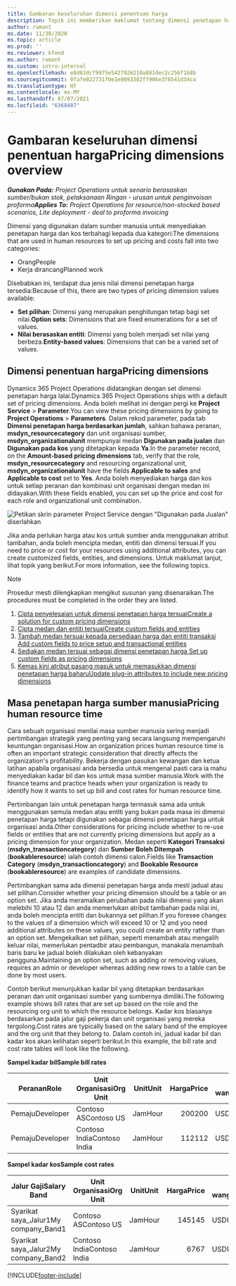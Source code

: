 ```yaml
---
title: Gambaran keseluruhan dimensi penentuan harga
description: Topik ini memberikan maklumat tentang dimensi penetapan harga dalam Dynamics 365 Project Operations.
author: rumant
ms.date: 11/30/2020
ms.topic: article
ms.prod: ''
ms.reviewer: kfend
ms.author: rumant
ms.custom: intro-internal
ms.openlocfilehash: e8d62dcf9975e5427926210a881dec2c256f1b8b
ms.sourcegitcommit: 0fafe022731f0e1e8693382ff906e3f8541d34ca
ms.translationtype: HT
ms.contentlocale: ms-MY
ms.lasthandoff: 07/07/2021
ms.locfileid: "6368487"
---
```

# <a name="pricing-dimensions-overview"></a><span data-ttu-id="51029-103">Gambaran keseluruhan dimensi penentuan harga</span><span class="sxs-lookup"><span data-stu-id="51029-103">Pricing dimensions overview</span></span>

<span data-ttu-id="51029-104">_**Gunakan Pada:** Project Operations untuk senario berasaskan sumber/bukan stok, pelaksanaan Ringan - urusan untuk penginvoisan proforma_</span><span class="sxs-lookup"><span data-stu-id="51029-104">_**Applies To:** Project Operations for resource/non-stocked based scenarios, Lite deployment - deal to proforma invoicing_</span></span>

<span data-ttu-id="51029-105">Dimensi yang digunakan dalam sumber manusia untuk menyediakan penetapan harga dan kos terbahagi kepada dua kategori:</span><span class="sxs-lookup"><span data-stu-id="51029-105">The dimensions that are used in human resources to set up pricing and costs fall into two categories:</span></span>

- <span data-ttu-id="51029-106">Orang</span><span class="sxs-lookup"><span data-stu-id="51029-106">People</span></span>
- <span data-ttu-id="51029-107">Kerja dirancang</span><span class="sxs-lookup"><span data-stu-id="51029-107">Planned work</span></span>

<span data-ttu-id="51029-108">Disebabkan ini, terdapat dua jenis nilai dimensi penetapan harga tersedia:</span><span class="sxs-lookup"><span data-stu-id="51029-108">Because of this, there are two types of pricing dimension values available:</span></span>

- <span data-ttu-id="51029-109">**Set pilihan**: Dimensi yang merupakan penghitungan tetap bagi set nilai.</span><span class="sxs-lookup"><span data-stu-id="51029-109">**Option sets**: Dimensions that are fixed enumerations for a set of values.</span></span>
- <span data-ttu-id="51029-110">**Nilai berasaskan entiti**: Dimensi yang boleh menjadi set nilai yang berbeza.</span><span class="sxs-lookup"><span data-stu-id="51029-110">**Entity-based values**: Dimensions that can be a varied set of values.</span></span>

## <a name="pricing-dimensions"></a><span data-ttu-id="51029-111">Dimensi penentuan harga</span><span class="sxs-lookup"><span data-stu-id="51029-111">Pricing dimensions</span></span>

<span data-ttu-id="51029-112">Dynamics 365 Project Operations didatangkan dengan set dimensi penetapan harga lalai.</span><span class="sxs-lookup"><span data-stu-id="51029-112">Dynamics 365 Project Operations ships with a default set of pricing dimensions.</span></span> <span data-ttu-id="51029-113">Anda boleh melihat ini dengan pergi ke **Project Service** > **Parameter**.</span><span class="sxs-lookup"><span data-stu-id="51029-113">You can view these pricing dimensions by going to **Project Operations** > **Parameters**.</span></span> <span data-ttu-id="51029-114">Dalam rekod parameter, pada tab **Dimensi penetapan harga berdasarkan jumlah**, sahkan bahawa peranan, **msdyn_resourcecategory** dan unit organisasi sumber, **msdyn_organizationalunit** mempunyai medan **Digunakan pada jualan** dan **Digunakan pada kos** yang ditetapkan kepada **Ya**.</span><span class="sxs-lookup"><span data-stu-id="51029-114">In the parameter record, on the **Amount-based pricing dimensions** tab, verify that the role, **msdyn_resourcecategory** and resourcing organizational unit, **msdyn_organizationalunit** have the fields **Applicable to sales** and **Applicable to cost** set to **Yes**.</span></span> <span data-ttu-id="51029-115">Anda boleh menyediakan harga dan kos untuk setiap peranan dan kombinasi unit organisasi dengan medan ini didayakan.</span><span class="sxs-lookup"><span data-stu-id="51029-115">With these fields enabled, you can set up the price and cost for each role and organizational unit combination.</span></span>

![Petikan skrin parameter Project Service dengan "Digunakan pada Jualan" diserlahkan](media/PS-OOB-parameters.png)

<span data-ttu-id="51029-117">Jika anda perlukan harga atau kos untuk sumber anda menggunakan atribut tambahan, anda boleh mencipta medan, entiti dan dimensi tersuai.</span><span class="sxs-lookup"><span data-stu-id="51029-117">If you need to price or cost for your resources using additional attributes, you can create customized fields, entities, and dimensions.</span></span> <span data-ttu-id="51029-118">Untuk maklumat lanjut, lihat topik yang berikut.</span><span class="sxs-lookup"><span data-stu-id="51029-118">For more information, see the following topics.</span></span> 
  
  > [!NOTE]
  > <span data-ttu-id="51029-119">Prosedur mesti dilengkapkan mengikut susunan yang disenaraikan.</span><span class="sxs-lookup"><span data-stu-id="51029-119">The procedures must be completed in the order they are listed.</span></span>

1. [<span data-ttu-id="51029-120">Cipta penyelesaian untuk dimensi penetapan harga tersuai</span><span class="sxs-lookup"><span data-stu-id="51029-120">Create a solution for custom pricing dimensions</span></span>](../sales/create-solution-custompd.md)
2. [<span data-ttu-id="51029-121">Cipta medan dan entiti tersuai</span><span class="sxs-lookup"><span data-stu-id="51029-121">Create custom fields and entities</span></span>](create-custom-fields-entities-pricing-dimensions.md)
3. [<span data-ttu-id="51029-122">Tambah medan tersuai kepada persediaan harga dan entiti transaksi </span><span class="sxs-lookup"><span data-stu-id="51029-122">Add custom fields to price setup and transactional entities</span></span>](add-custom-fields-price-setup-transactional-entities.md)
4. [<span data-ttu-id="51029-123">Sediakan medan tersuai sebagai dimensi penetapan harga </span><span class="sxs-lookup"><span data-stu-id="51029-123">Set up custom fields as pricing dimensions</span></span>](set-up-custom-fields-pricing-dimensions.md)
5. [<span data-ttu-id="51029-124">Kemas kini atribut pasang masuk untuk memasukkan dimensi penetapan harga baharu</span><span class="sxs-lookup"><span data-stu-id="51029-124">Update plug-in attributes to include new pricing dimensions</span></span>](update-plugin-attributes-pd.md)


## <a name="pricing-human-resource-time"></a><span data-ttu-id="51029-125">Masa penetapan harga sumber manusia</span><span class="sxs-lookup"><span data-stu-id="51029-125">Pricing human resource time</span></span>
<span data-ttu-id="51029-126">Cara sebuah organisasi menilai masa sumber manusia sering menjadi pertimbangan strategik yang penting yang secara langsung mempengaruhi keuntungan organisasi.</span><span class="sxs-lookup"><span data-stu-id="51029-126">How an organization prices human resource time is often an important strategic consideration that directly affects the organization's profitability.</span></span> <span data-ttu-id="51029-127">Bekerja dengan pasukan kewangan dan ketua latihan apabila organisasi anda bersedia untuk mengenal pasti cara ia mahu menyediakan kadar bil dan kos untuk masa sumber manusia.</span><span class="sxs-lookup"><span data-stu-id="51029-127">Work with the finance teams and practice heads when your organization is ready to identify how it wants to set up bill and cost rates for human resource time.</span></span>

<span data-ttu-id="51029-128">Pertimbangan lain untuk penetapan harga termasuk sama ada untuk menggunakan semula medan atau entiti yang bukan pada masa ini dimensi penetapan harga tetapi digunakan sebagai dimensi penetapan harga untuk organisasi anda.</span><span class="sxs-lookup"><span data-stu-id="51029-128">Other considerations for pricing include whether to re-use fields or entities that are not currently pricing dimensions but apply as a pricing dimension for your organization.</span></span> <span data-ttu-id="51029-129">Medan seperti **Kategori Transaksi** (**msdyn_transactioncategory**) dan **Sumber Boleh Ditempah** (**bookableresource**) ialah contoh dimensi calon.</span><span class="sxs-lookup"><span data-stu-id="51029-129">Fields like **Transaction Category** (**msdyn_transactioncategory**) and **Bookable Resource** (**bookableresource**) are examples of candidate dimensions.</span></span> 

<span data-ttu-id="51029-130">Pertimbangkan sama ada dimensi penetapan harga anda mesti jadual atau set pilihan.</span><span class="sxs-lookup"><span data-stu-id="51029-130">Consider whether your pricing dimension should be a table or an option set.</span></span> <span data-ttu-id="51029-131">Jika anda meramalkan perubahan pada nilai dimensi yang akan melebihi 10 atau 12 dan anda memerlukan atribut tambahan pada nilai ini, anda boleh mencipta entiti dan bukannya set pilihan.</span><span class="sxs-lookup"><span data-stu-id="51029-131">If you foresee changes to the values of a dimension which will exceed 10 or 12 and you need additional attributes on these values, you could create an entity rather than an option set.</span></span> <span data-ttu-id="51029-132">Mengekalkan set pilihan, seperti menambah atau mengalih keluar nilai, memerlukan pentadbir atau pembangun, manakala menambah baris baru ke jadual boleh dilakukan oleh kebanyakan pengguna.</span><span class="sxs-lookup"><span data-stu-id="51029-132">Maintaining an option set, such as adding or removing values, requires an admin or developer whereas adding new rows to a table can be done by most users.</span></span>

<span data-ttu-id="51029-133">Contoh berikut menunjukkan kadar bil yang ditetapkan berdasarkan peranan dan unit organisasi sumber yang sumbernya dimiliki.</span><span class="sxs-lookup"><span data-stu-id="51029-133">The following example shows bill rates that are set up based on the role and the resourcing org unit to which the resource belongs.</span></span> <span data-ttu-id="51029-134">Kadar kos biasanya berdasarkan pada jalur gaji pekerja dan unit organisasi yang mereka tergolong.</span><span class="sxs-lookup"><span data-stu-id="51029-134">Cost rates are typically based on the salary band of the employee and the org unit that they belong to.</span></span> <span data-ttu-id="51029-135">Dalam contoh ini, jadual kadar bil dan kadar kos akan kelihatan seperti berikut.</span><span class="sxs-lookup"><span data-stu-id="51029-135">In this example, the bill rate and cost rate tables will look like the following.</span></span>

<span data-ttu-id="51029-136">**Sampel kadar bil**</span><span class="sxs-lookup"><span data-stu-id="51029-136">**Sample bill rates**</span></span>

| <span data-ttu-id="51029-137">Peranan</span><span class="sxs-lookup"><span data-stu-id="51029-137">Role</span></span>        | <span data-ttu-id="51029-138">Unit Organisasi</span><span class="sxs-lookup"><span data-stu-id="51029-138">Org Unit</span></span>    |<span data-ttu-id="51029-139">Unit</span><span class="sxs-lookup"><span data-stu-id="51029-139">Unit</span></span>      |<span data-ttu-id="51029-140">Harga</span><span class="sxs-lookup"><span data-stu-id="51029-140">Price</span></span>      |<span data-ttu-id="51029-141">Mata wang</span><span class="sxs-lookup"><span data-stu-id="51029-141">Currency</span></span>  |
| ------------|-------------|----------|----------:|----------|
| <span data-ttu-id="51029-142">Pemaju</span><span class="sxs-lookup"><span data-stu-id="51029-142">Developer</span></span>   | <span data-ttu-id="51029-143">Contoso AS</span><span class="sxs-lookup"><span data-stu-id="51029-143">Contoso US</span></span>  |<span data-ttu-id="51029-144">Jam</span><span class="sxs-lookup"><span data-stu-id="51029-144">Hour</span></span> | <span data-ttu-id="51029-145">200</span><span class="sxs-lookup"><span data-stu-id="51029-145">200</span></span>|<span data-ttu-id="51029-146">USD</span><span class="sxs-lookup"><span data-stu-id="51029-146">USD</span></span>     |
| <span data-ttu-id="51029-147">Pemaju</span><span class="sxs-lookup"><span data-stu-id="51029-147">Developer</span></span>   | <span data-ttu-id="51029-148">Contoso India</span><span class="sxs-lookup"><span data-stu-id="51029-148">Contoso India</span></span> |<span data-ttu-id="51029-149">Jam</span><span class="sxs-lookup"><span data-stu-id="51029-149">Hour</span></span>|   <span data-ttu-id="51029-150">112</span><span class="sxs-lookup"><span data-stu-id="51029-150">112</span></span>|<span data-ttu-id="51029-151">USD</span><span class="sxs-lookup"><span data-stu-id="51029-151">USD</span></span>     |


<span data-ttu-id="51029-152">**Sampel kadar kos**</span><span class="sxs-lookup"><span data-stu-id="51029-152">**Sample cost rates**</span></span>

| <span data-ttu-id="51029-153">Jalur Gaji</span><span class="sxs-lookup"><span data-stu-id="51029-153">Salary Band</span></span>     | <span data-ttu-id="51029-154">Unit Organisasi</span><span class="sxs-lookup"><span data-stu-id="51029-154">Org Unit</span></span>    |<span data-ttu-id="51029-155">Unit</span><span class="sxs-lookup"><span data-stu-id="51029-155">Unit</span></span>      |<span data-ttu-id="51029-156">Harga</span><span class="sxs-lookup"><span data-stu-id="51029-156">Price</span></span>      |<span data-ttu-id="51029-157">Mata wang</span><span class="sxs-lookup"><span data-stu-id="51029-157">Currency</span></span>  |
| ----------------|-------------|----------|----------:|----------|
| <span data-ttu-id="51029-158">Syarikat saya_Jalur1</span><span class="sxs-lookup"><span data-stu-id="51029-158">My company_Band1</span></span> | <span data-ttu-id="51029-159">Contoso AS</span><span class="sxs-lookup"><span data-stu-id="51029-159">Contoso US</span></span>  |<span data-ttu-id="51029-160">Jam</span><span class="sxs-lookup"><span data-stu-id="51029-160">Hour</span></span> | <span data-ttu-id="51029-161">145</span><span class="sxs-lookup"><span data-stu-id="51029-161">145</span></span>|<span data-ttu-id="51029-162">USD</span><span class="sxs-lookup"><span data-stu-id="51029-162">USD</span></span>     |
| <span data-ttu-id="51029-163">Syarikat saya_Jalur2</span><span class="sxs-lookup"><span data-stu-id="51029-163">My company_Band2</span></span> | <span data-ttu-id="51029-164">Contoso India</span><span class="sxs-lookup"><span data-stu-id="51029-164">Contoso India</span></span> |<span data-ttu-id="51029-165">Jam</span><span class="sxs-lookup"><span data-stu-id="51029-165">Hour</span></span>|   <span data-ttu-id="51029-166">67</span><span class="sxs-lookup"><span data-stu-id="51029-166">67</span></span>|<span data-ttu-id="51029-167">USD</span><span class="sxs-lookup"><span data-stu-id="51029-167">USD</span></span>     |


[!INCLUDE[footer-include](../includes/footer-banner.md)]